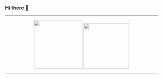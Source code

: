 ### Hi there 👋

<hr>
<div align="center">
  <a href="https://github.com/ramonbcll">
  <img height="160em" src="https://github-readme-stats.vercel.app/api?username=ramonbcll&show_icons=true&theme=radical&include_all_commits=true&count_private=true"/>
  <img height="150em" src="https://github-readme-stats.vercel.app/api/top-langs/?username=ramonbcll&layout=compact&langs_count=7&theme=radical"/>
</div>
<hr>
<!--
**ramonbcll/ramonbcll** is a ✨ _special_ ✨ repository because its `README.md` (this file) appears on your GitHub profile.

Here are some ideas to get you started:

- 🔭 I’m currently working on ...
- 🌱 I’m currently learning ...
- 👯 I’m looking to collaborate on ...
- 🤔 I’m looking for help with ...
- 💬 Ask me about ...
- 📫 How to reach me: ...
- 😄 Pronouns: ...
- ⚡ Fun fact: ...
-->
